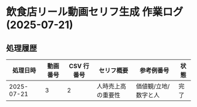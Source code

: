 # 飲食店リール動画セリフ生成 作業ログ (2025-07-21)

## 処理履歴

| 処理日時   | 動画番号 | CSV 行番号 | セリフ概要 | 参考例番号 | 状態 |
| ---------- | -------- | ---------- | ---------- | ---------- | ---- |
| 2025-07-21 | 3        | 2          | 人時売上高の重要性 | 価値観/立地/数字と人 | 完了 |
